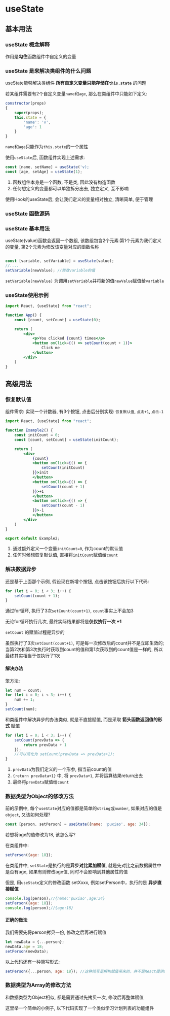 # useState

## 基本用法

### useState 概念解释

作用是**勾住**函数组件中自定义的变量

### useState 是来解决类组件的什么问题

useState能够解决类组件 **所有自定义变量只能存储在`this.state`** 的问题

若某组件需要有2个自定义变量`name`和`age`, 那么在类组件中只能如下定义:

```js
constructor(props)
{
    super(props);
    this.state = {
        'name': 'v',
        'age': 1
    }
}
```

`name`和`age`只能作为`this.state`的一个属性

使用`useState`后, 函数组件实现上述需求:

```js
const [name, setName] = useState('v);
const [age, setAge] = useState(1);
```

1. 函数组件本身是一个函数, 不是类, 因此没有构造函数
2. 任何想定义的变量都可以单独拆分出去, 独立定义, 互不影响

使用Hook的useState后, 会让我们定义的变量相对独立, 清晰简单, 便于管理

### useState 函数源码

### useState 基本用法

useState(value)函数会返回一个数组, 该数组包含2个元素:第1个元素为我们定义的变量, 第2个元素为修改该变量对应的函数名称

```js

const [variable, setVariable] = useState(value);
//....
setVariable(newValue); //修改variable的值

```

`setVariable(newValue)` 为调用`setVariable`并将新的值`newValue`赋值给`variable`

### useState使用示例

```jsx
import React, {useState} from "react";

function App() {
    const [count, setCount] = useState(0);

    return (
        <div>
            <p>You clicked {count} times</p>
            <button onClick={() => setCount(count + 1)}>
                Click me
            </button>
        </div>
    )
}
```

## 高级用法

### 恢复默认值

组件需求: 实现一个计数器, 有3个按钮, 点击后分别实现: `恢复默认值`, `点击+1`, `点击-1`

```jsx
import React, {useState} from "react";

function Example2() {
    const initCount = 0;
    const [count, setCount] = useState(initCount);

    return (
        <div>
            {count}
            <button onClick={() => {
                setCount(initCount)
            }}>init
            </button>
            <button onClick={() => {
                setCount(count + 1)
            }}>+1
            </button>
            <button onClick={() => {
                setCount(count - 1)
            }}>-1
            </button>
        </div>
    )
}

export default Example2;

```

1. 通过额外定义一个变量`initCount=0`, 作为count的默认值
2. 任何时候想恢复默认值, 直接将`initCount`赋值给`count`

### 解决数据异步

还是基于上面那个示例, 假设现在新增个按钮, 点击该按钮后执行以下代码:

```jsx
for (let i = 0; i < 3; i++) {
    setCount(count + 1);
}
```

通过for循环, 执行了3次`setCount(count+1)`, `count`事实上不会加3

无论for循环执行几次, 最终实际结果都将是**仅仅执行一次 +1**

`setCount` 的赋值过程是异步的

虽然执行了3次`setCount(count+1)`, 可是每一次修改后的count并不是立即生效的; 当第2次和第3次执行时获取到count的值和第1次获取到的count值是一样的, 所以最终其实相当于仅执行了1次

#### 解决办法

笨方法:

```jsx
let num = count;
for (let i = 0; i < 3; i++) {
    num += 1;
}
setCount(num);
```

和类组件中解决异步的办法类似, 就是不直接赋值, 而是采取 **箭头函数返回值的形式** 赋值

```jsx
for (let i = 0; i < 3; i++) {
    setCount(prevData => {
        return prevData + 1
    });
    //可以简化为 setCount(prevData => prevData+1);
}
```

1. `prevData`为我们定义的一个形参, 指当前count的值
2. `{return prevData+1}` 中, 将 `prevData+1`, 并将运算结果return出去
3. 最终将`prevData`赋值给`count`

### 数据类型为Object的修改方法

前的示例中, 每个`useState`对应的值都是简单的`string`或`number`, 如果对应的值是`object`, 又该如何处理?

```jsx
const [person, setPerson] = useState({name: 'puxiao', age: 34});
```

若想将age的值修改为18, 该怎么写?

在类组件中:

```jsx
setPerson({age: 18});
```

在类组件中, `setState`是执行的是**异步对比累加赋值**, 就是先对比之前数据属性中是否有age, 如果有则修改age值, 同时不会影响到其他属性的值

但是, 用`useState`定义的修改函数 setXxxx, 例如setPerson中，执行的是 **异步直接赋值**

```jsx
console.log(person);//{name:'puxiao',age:34}
setPerson({age: 18});
console.log(person);//{age:18}
```

#### 正确的做法

我们需要先将person拷贝一份, 修改之后再进行赋值

```jsx
let newData = {...person};
newData.age = 18;
setPerson(newData);
```

以上代码还有一种简写形式:

```jsx
setPerson({...person, age: 18}); //这种简写是解构赋值带来的，并不是React提供的
```

### 数据类型为Array的修改方法

和数据类型为Object相似, 都是需要通过先拷贝一次, 修改后再整体赋值

这里举一个简单的小例子, 以下代码实现了一个类似学习计划列表的功能组件